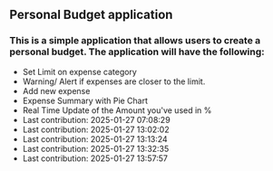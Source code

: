 ## Personal Budget application

### This is a simple application that allows users to create a personal budget. The application will have the following:

- Set Limit on expense category
- Warning/ Alert if expenses are closer to the limit.
- Add new expense
- Expense Summary with Pie Chart
- Real Time Update of the Amount you've used in %
- Last contribution: 2025-01-27 07:08:29
- Last contribution: 2025-01-27 13:02:02
- Last contribution: 2025-01-27 13:13:24
- Last contribution: 2025-01-27 13:32:35
- Last contribution: 2025-01-27 13:57:57
